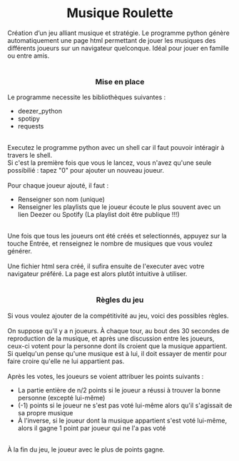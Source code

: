 <h1 align="center">Musique Roulette</h1>

Création d’un jeu alliant musique et stratégie. Le programme python génère automatiquement une page html permettant de jouer les musiques des di fférents joueurs sur un navigateur quelconque. Idéal pour jouer en famille ou entre amis.
</br></br>
<h3 align="center">Mise en place</h3>
Le programme necessite les bibliothèques suivantes :
<ul>
<li>deezer_python</li>
<li>spotipy</li>
<li>requests</li>
</ul>
</br>
Executez le programme python avec un shell car il faut pouvoir intéragir à travers le shell. </br>
Si c'est la première fois que vous le lancez, vous n'avez qu'une seule possibilié : tapez "0" pour ajouter un nouveau joueur.
</br></br>
Pour chaque joueur ajouté, il faut : 
<ul>
<li>Renseigner son nom (unique)</li>
<li>Renseigner les playlists que le joueur écoute le plus souvent avec un lien Deezer ou Spotify (La playlist doit être publique !!!)</li>
</ul>
</br>
Une fois que tous les joueurs ont été créés et selectionnés, appuyez sur la touche Entrée, et renseignez le nombre de musiques que vous voulez générer. 
</br></br>
Une fichier html sera créé, il sufira ensuite de l'executer avec votre navigateur préféré. La page est alors plutôt intuitive à utiliser.
</br></br>
<h3 align="center">Règles du jeu</h3>

Si vous voulez ajouter de la compétitivité au jeu, voici des possibles règles.
</br></br>
On suppose qu'il y a n joueurs. À chaque tour, au bout des 30 secondes de reproduction de la musique, et après une discussion entre les joueurs, ceux-ci votent pour la personne dont ils croient que la musique appartient. Si quelqu'un pense qu'une musique est à lui, il doit essayer de mentir pour faire croire qu'elle ne lui appartient pas.
</br></br>
Après les votes, les joueurs se voient attribuer les points suivants :
<ul>
<li>La partie entière de n/2 points si le joueur a réussi à trouver la bonne personne (excepté lui-même)</li>
<li>(-1) points si le joueur ne s'est pas voté lui-même alors qu'il s'agissait de sa propre musique</li>
<li>À l'inverse, si le joueur dont la musique appartient s'est voté lui-même, alors il gagne 1 point par joueur qui ne l'a pas voté</li>
</ul>
</br>
À la fin du jeu, le joueur avec le plus de points gagne.
